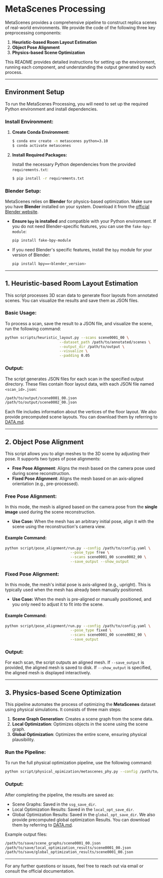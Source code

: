 # **MetaScenes Processing**

MetaScenes provides a comprehensive pipeline to construct replica scenes of real-world environments. We provide the code of the following three key preprocessing components:

1. **Heuristic-based Room Layout Estimation**
2. **Object Pose Alignment**
3. **Physics-based Scene Optimization**

This README provides detailed instructions for setting up the environment, running each component, and understanding the output generated by each process.

---

## **Environment Setup**

To run the MetaScenes Processing, you will need to set up the required Python environment and install dependencies.

### **Install Environment:**

1. **Create Conda Environment:**

   ```bash
   $ conda env create -n metascenes python=3.10
   $ conda activate metascenes
   ```

2. **Install Required Packages:**

   Install the necessary Python dependencies from the provided `requirements.txt`:

   ```bash
   $ pip install -r requirements.txt
   ```

### **Blender Setup:**

MetaScenes relies on **Blender** for physics-based optimization. Make sure you have **Blender** installed on your system. Download it from the [official Blender website](https://www.blender.org/download/).

- **Ensure `bpy` is installed** and compatible with your Python environment. If you do not need Blender-specific features, you can use the `fake-bpy-module`:

   ```bash
   pip install fake-bpy-module
   ```

- If you need Blender's specific features, install the `bpy` module for your version of Blender:

   ```bash
   pip install bpy==<blender_version>
   ```

---

## **1. Heuristic-based Room Layout Estimation**

This script processes 3D scan data to generate floor layouts from annotated scenes. You can visualize the results and save them as JSON files.

### **Basic Usage:**

To process a scan, save the result to a JSON file, and visualize the scene, run the following command:

```bash
python scripts/heuristic_layout.py --scans scene0001_00 \
                         --dataset_path /path/to/annotated/scenes \
                         --output_dir /path/to/output \
                         --visualize \
                         --padding 0.05
```


### **Output:**

The script generates JSON files for each scan in the specified output directory. These files contain floor layout data, with each JSON file named `<scan_id>.json`:

```bash
/path/to/output/scene0001_00.json
/path/to/output/scene0002_00.json
```

Each file includes information about the vertices of the floor layout. We also provide precomputed scene layouts. You can download them by referring to [DATA.md](dataset/DATA.md).

---

## **2. Object Pose Alignment**

This script allows you to align meshes to the 3D scene by adjusting their pose. It supports two types of pose alignments:

- **Free Pose Alignment**: Aligns the mesh based on the camera pose used during scene reconstruction.
- **Fixed Pose Alignment**: Aligns the mesh based on an axis-aligned orientation (e.g., pre-processed).

### **Free Pose Alignment:**

In this mode, the mesh is aligned based on the camera pose from the **single image** used during the scene reconstruction.

- **Use Case:** When the mesh has an arbitrary initial pose, align it with the scene using the reconstruction's camera view.

#### **Example Command:**

```bash
python script/pose_alignment/run.py --config /path/to/config.yaml \
                              --pose_type free \
                              --scans scene0001_00 scene0002_00 \
                              --save_output --show_output
```

### **Fixed Pose Alignment:**

In this mode, the mesh's initial pose is axis-aligned (e.g., upright). This is typically used when the mesh has already been manually positioned.

- **Use Case:** When the mesh is pre-aligned or manually positioned, and you only need to adjust it to fit into the scene.

#### **Example Command:**

```bash
python script/pose_alignment/run.py --config /path/to/config.yaml \
                              --pose_type fixed \
                              --scans scene0001_00 scene0002_00 \
                              --save_output
```

### **Output:**

For each scan, the script outputs an aligned mesh. If `--save_output` is provided, the aligned mesh is saved to disk. If `--show_output` is specified, the aligned mesh is displayed interactively.

---

## **3. Physics-based Scene Optimization**

This pipeline automates the process of optimizing the **MetaScenes** dataset using physical simulations. It consists of three main steps:

1. **Scene Graph Generation**: Creates a scene graph from the scene data.
2. **Local Optimization**: Optimizes objects in the scene using the scene graph.
3. **Global Optimization**: Optimizes the entire scene, ensuring physical plausibility.

### **Run the Pipeline:**

To run the full physical optimization pipeline, use the following command:

```bash
python script/physical_opimization/metascenes_phy.py --config /path/to/config.yaml --blender_exec /usr/local/bin/blender
```


### **Output:**

After completing the pipeline, the results are saved as:

- Scene Graphs: Saved in the `ssg_save_dir`.
- Local Optimization Results: Saved in the `local_opt_save_dir`.
- Global Optimization Results: Saved in the `global_opt_save_dir`. We also provide precomputed global optimization Results. You can download them by referring to [DATA.md](dataset/DATA.md).

Example output files:

```bash
/path/to/save/scene_graphs/scene0001_00.json
/path/to/save/local_optimization_results/scene0001_00.json
/path/to/save/global_optimization_results/scene0001_00.json
```

---

For any further questions or issues, feel free to reach out via email or consult the official documentation.